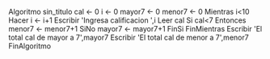 Algoritmo sin_titulo
	cal <- 0
	i <- 0
	mayor7 <- 0
	menor7 <- 0
	Mientras i<10 Hacer
		i <- i+1
		Escribir 'Ingresa calificacion ',i
		Leer cal
		Si cal<7 Entonces
			menor7 <- menor7+1
		SiNo
			mayor7 <- mayor7+1
		FinSi
	FinMientras
	Escribir 'El total cal de mayor a 7',mayor7
	Escribir 'El total cal de menor a 7',menor7
FinAlgoritmo
